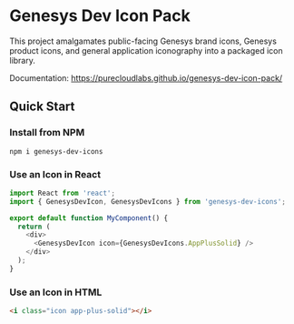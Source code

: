 # Genesys Dev Icon Pack

This project amalgamates public-facing Genesys brand icons, Genesys product icons, and general application iconography into a packaged icon library.

Documentation: https://purecloudlabs.github.io/genesys-dev-icon-pack/

## Quick Start

### Install from NPM

```
npm i genesys-dev-icons
```

### Use an Icon in React

```js
import React from 'react';
import { GenesysDevIcon, GenesysDevIcons } from 'genesys-dev-icons';

export default function MyComponent() {
  return (
    <div>
      <GenesysDevIcon icon={GenesysDevIcons.AppPlusSolid} />
    </div>
  );
}
```

### Use an Icon in HTML

```html
<i class="icon app-plus-solid"></i>
```
